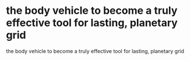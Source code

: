 # the body vehicle to become a truly effective tool for lasting, planetary grid

the body vehicle to become a truly effective tool for lasting, planetary grid